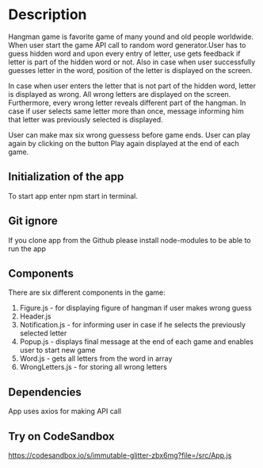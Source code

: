 # Description

Hangman game is favorite game of many yound and old people worldwide.  When user start the game API call to random word generator.User has to guess hidden word and upon every entry of letter, use gets feedback if letter is part of the hidden word or not. Also in case when user successfully guesses letter in the word, position of the letter is displayed on the screen.

In case when user enters the letter that is not part of the hidden word, letter is displayed as wrong. All wrong letters are displayed on the screen. Furthermore, every wrong letter reveals different part of the hangman. In case if user selects same letter more than once, message informing him that letter was previously selected is displayed.

User can make max six wrong guessess before game ends. User can play again by clicking on the button Play again displayed at the end of each game.

## Initialization of the app

To start app enter npm start in terminal.

## Git ignore

If you clone app from the Github please install node-modules to be able to run the app

## Components

There are six different components in the game:
1. Figure.js - for displaying figure of hangman if user makes wrong guess
2. Header.js
3. Notification.js - for informing user in case if he selects the previously selected letter
4. Popup.js - displays final message at the end of each game and enables user to start new game
5. Word.js - gets all letters from the word in array 
6. WrongLetters.js - for storing all wrong letters

## Dependencies

App uses axios for making API call

## Try on CodeSandbox

https://codesandbox.io/s/immutable-glitter-zbx6mg?file=/src/App.js
